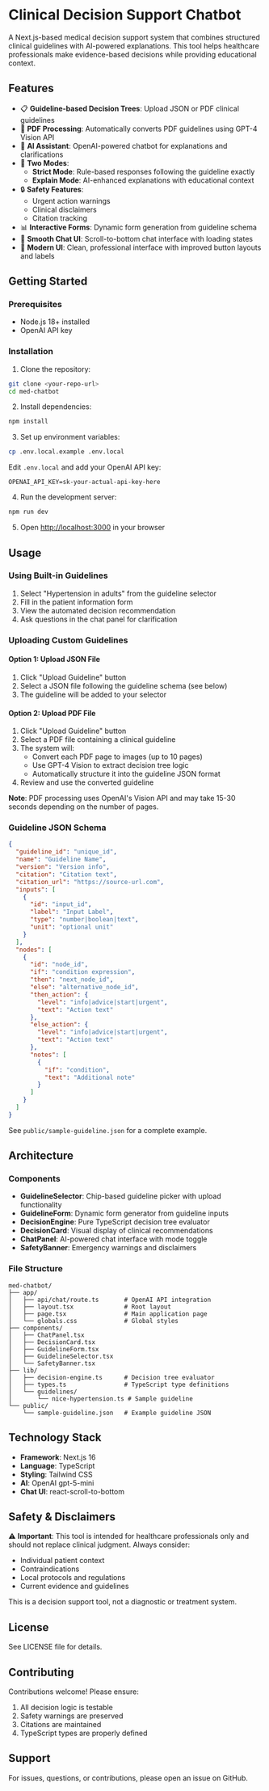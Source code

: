 # Clinical Decision Support Chatbot

A Next.js-based medical decision support system that combines structured clinical guidelines with AI-powered explanations. This tool helps healthcare professionals make evidence-based decisions while providing educational context.

## Features

- 📋 **Guideline-based Decision Trees**: Upload JSON or PDF clinical guidelines
- 📄 **PDF Processing**: Automatically converts PDF guidelines using GPT-4 Vision API
- 🤖 **AI Assistant**: OpenAI-powered chatbot for explanations and clarifications
- 🎯 **Two Modes**:
  - **Strict Mode**: Rule-based responses following the guideline exactly
  - **Explain Mode**: AI-enhanced explanations with educational context
- 🔒 **Safety Features**:
  - Urgent action warnings
  - Clinical disclaimers
  - Citation tracking
- 📊 **Interactive Forms**: Dynamic form generation from guideline schema
- 💬 **Smooth Chat UI**: Scroll-to-bottom chat interface with loading states
- 🎨 **Modern UI**: Clean, professional interface with improved button layouts and labels

## Getting Started

### Prerequisites

- Node.js 18+ installed
- OpenAI API key

### Installation

1. Clone the repository:

```bash
git clone <your-repo-url>
cd med-chatbot
```

2. Install dependencies:

```bash
npm install
```

3. Set up environment variables:

```bash
cp .env.local.example .env.local
```

Edit `.env.local` and add your OpenAI API key:

```
OPENAI_API_KEY=sk-your-actual-api-key-here
```

4. Run the development server:

```bash
npm run dev
```

5. Open [http://localhost:3000](http://localhost:3000) in your browser

## Usage

### Using Built-in Guidelines

1. Select "Hypertension in adults" from the guideline selector
2. Fill in the patient information form
3. View the automated decision recommendation
4. Ask questions in the chat panel for clarification

### Uploading Custom Guidelines

#### Option 1: Upload JSON File

1. Click "Upload Guideline" button
2. Select a JSON file following the guideline schema (see below)
3. The guideline will be added to your selector

#### Option 2: Upload PDF File

1. Click "Upload Guideline" button
2. Select a PDF file containing a clinical guideline
3. The system will:
   - Convert each PDF page to images (up to 10 pages)
   - Use GPT-4 Vision to extract decision tree logic
   - Automatically structure it into the guideline JSON format
4. Review and use the converted guideline

**Note**: PDF processing uses OpenAI's Vision API and may take 15-30 seconds depending on the number of pages.

### Guideline JSON Schema

```json
{
  "guideline_id": "unique_id",
  "name": "Guideline Name",
  "version": "Version info",
  "citation": "Citation text",
  "citation_url": "https://source-url.com",
  "inputs": [
    {
      "id": "input_id",
      "label": "Input Label",
      "type": "number|boolean|text",
      "unit": "optional unit"
    }
  ],
  "nodes": [
    {
      "id": "node_id",
      "if": "condition expression",
      "then": "next_node_id",
      "else": "alternative_node_id",
      "then_action": {
        "level": "info|advice|start|urgent",
        "text": "Action text"
      },
      "else_action": {
        "level": "info|advice|start|urgent",
        "text": "Action text"
      },
      "notes": [
        {
          "if": "condition",
          "text": "Additional note"
        }
      ]
    }
  ]
}
```

See `public/sample-guideline.json` for a complete example.

## Architecture

### Components

- **GuidelineSelector**: Chip-based guideline picker with upload functionality
- **GuidelineForm**: Dynamic form generator from guideline inputs
- **DecisionEngine**: Pure TypeScript decision tree evaluator
- **DecisionCard**: Visual display of clinical recommendations
- **ChatPanel**: AI-powered chat interface with mode toggle
- **SafetyBanner**: Emergency warnings and disclaimers

### File Structure

```
med-chatbot/
├── app/
│   ├── api/chat/route.ts       # OpenAI API integration
│   ├── layout.tsx              # Root layout
│   ├── page.tsx                # Main application page
│   └── globals.css             # Global styles
├── components/
│   ├── ChatPanel.tsx
│   ├── DecisionCard.tsx
│   ├── GuidelineForm.tsx
│   ├── GuidelineSelector.tsx
│   └── SafetyBanner.tsx
├── lib/
│   ├── decision-engine.ts      # Decision tree evaluator
│   ├── types.ts                # TypeScript type definitions
│   └── guidelines/
│       └── nice-hypertension.ts # Sample guideline
└── public/
    └── sample-guideline.json   # Example guideline JSON
```

## Technology Stack

- **Framework**: Next.js 16
- **Language**: TypeScript
- **Styling**: Tailwind CSS
- **AI**: OpenAI gpt-5-mini
- **Chat UI**: react-scroll-to-bottom

## Safety & Disclaimers

⚠️ **Important**: This tool is intended for healthcare professionals only and should not replace clinical judgment. Always consider:

- Individual patient context
- Contraindications
- Local protocols and regulations
- Current evidence and guidelines

This is a decision support tool, not a diagnostic or treatment system.

## License

See LICENSE file for details.

## Contributing

Contributions welcome! Please ensure:

1. All decision logic is testable
2. Safety warnings are preserved
3. Citations are maintained
4. TypeScript types are properly defined

## Support

For issues, questions, or contributions, please open an issue on GitHub.
